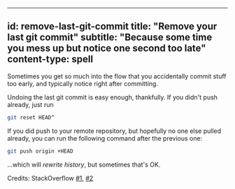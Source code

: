 -----
id: remove-last-git-commit
title: "Remove your last git commit"
subtitle: "Because some time you mess up but notice one second too late"
content-type: spell 
-----

Sometimes you get so much into the flow that you accidentally commit stuff too early, and typically notice right after committing.

Undoing the last git commit is easy enough, thankfully. If you didn't push already, just run

```bash
git reset HEAD^
```

If you did push to your remote repository, but hopefully no one else pulled already, you can run the following command after the previous one:

```bash
git push origin +HEAD
```

...which will _rewrite history_, but sometimes that's OK.

Credits: StackOverflow [#1](https://stackoverflow.com/questions/37420642/how-to-undo-the-last-commit-in-git), [#2](https://stackoverflow.com/questions/8225125/remove-last-commit-from-remote-git-repository)

